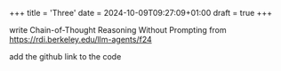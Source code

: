 +++
title = 'Three'
date = 2024-10-09T09:27:09+01:00
draft = true
+++


write Chain-of-Thought Reasoning Without Prompting
from https://rdi.berkeley.edu/llm-agents/f24 

add the github link to the code